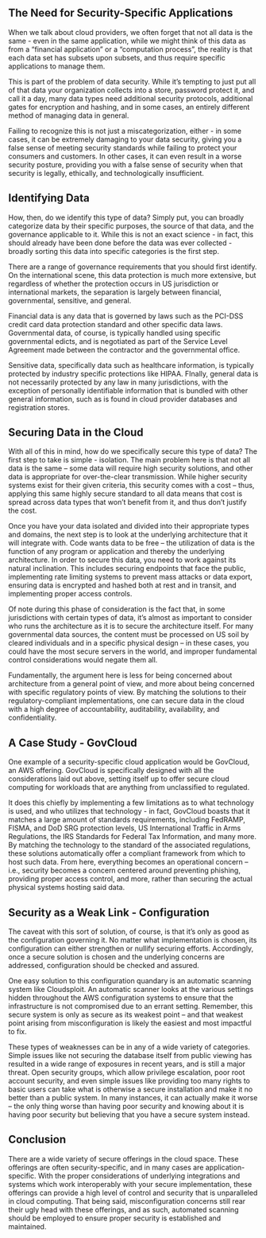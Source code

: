 ## The Need for Security-Specific Applications
When we talk about cloud providers, we often forget that not all data is the same - even in the same application, while we might think of this data as from a “financial application” or a “computation process”, the reality is that each data set has subsets upon subsets, and thus require specific applications to manage them.

This is part of the problem of data security. While it’s tempting to just put all of that data your organization collects into a store, password protect it, and call it a day, many data types need additional security protocols, additional gates for encryption and hashing, and in some cases, an entirely different method of managing data in general.

Failing to recognize this is not just a miscategorization, either - in some cases, it can be extremely damaging to your data security, giving you a false sense of meeting security standards while failing to protect your consumers and customers. In other cases, it can even result in a worse security posture, providing you with a false sense of security when that security is legally, ethically, and technologically insufficient.
## Identifying Data
How, then, do we identify this type of data? Simply put, you can broadly categorize data by their specific purposes, the source of that data, and the governance applicable to it. While this is not an exact science - in fact, this should already have been done before the data was ever collected - broadly sorting this data into specific categories is the first step.

There are a range of governance requirements that you should first identify. On the international scene, this data protection is much more extensive, but regardless of whether the protection occurs in US jurisdiction or international markets, the separation is largely between financial, governmental, sensitive, and general. 

Financial data is any data that is governed by laws such as the PCI-DSS credit card data protection standard and other specific data laws. Governmental data, of course, is typically handled using specific governmental edicts, and is negotiated as part of the Service Level Agreement made between the contractor and the governmental office. 

Sensitive data, specifically data such as healthcare information, is typically protected by industry specific protections like HIPAA. FInally, general data is not necessarily protected by any law in many jurisdictions, with the exception of personally identifiable information that is bundled with other general information, such as is found in cloud provider databases and registration stores.
## Securing Data in the Cloud
With all of this in mind, how do we specifically secure this type of data? The first step to take is simple - isolation. The main problem here is that not all data is the same – some data will require high security solutions, and other data is appropriate for over-the-clear transmission. While higher security systems exist for their given criteria, this security comes with a cost – thus, applying this same highly secure standard to all data means that cost is spread across data types that won’t benefit from it, and thus don’t justify the cost.

Once you have your data isolated and divided into their appropriate types and domains, the next step is to look at the underlying architecture that it will integrate with. Code wants data to be free – the utilization of data is the function of any program or application and thereby the underlying architecture. In order to secure this data, you need to work against its natural inclination. This includes securing endpoints that face the public, implementing rate limiting systems to prevent mass attacks or data export, ensuring data is encrypted and hashed both at rest and in transit, and implementing proper access controls.

Of note during this phase of consideration is the fact that, in some jurisdictions with certain types of data, it’s almost as important to consider who runs the architecture as it is to secure the architecture itself. For many governmental data sources, the content must be processed on US soil by cleared individuals and in a specific physical design – in these cases, you could have the most secure servers in the world, and improper fundamental control considerations would negate them all.

Fundamentally, the argument here is less for being concerned about architecture from a general point of view, and more about being concerned with specific regulatory points of view. By matching the solutions to their regulatory-compliant implementations, one can secure data in the cloud with a high degree of accountability, auditability, availability, and confidentiality.
## A Case Study - GovCloud
One example of a security-specific cloud application would be GovCloud, an AWS offering. GovCloud is specifically designed with all the considerations laid out above, setting itself up to offer secure cloud computing for workloads that are anything from unclassified to regulated. 

It does this chiefly by implementing a few limitations as to what technology is used, and who utilizes that technology - in fact, GovCloud boasts that it matches a large amount of standards requirements, including FedRAMP, FISMA, and DoD SRG protection levels, US International Traffic in Arms Regulations, the IRS Standards for Federal Tax Information, and many more. By matching the technology to the standard of the associated regulations, these solutions automatically offer a compliant framework from which to host such data. From here, everything becomes an operational concern – i.e., security becomes a concern centered around preventing phishing, providing proper access control, and more, rather than securing the actual physical systems hosting said data.
## Security as a Weak Link - Configuration
The caveat with this sort of solution, of course, is that it’s only as good as the configuration governing it. No matter what implementation is chosen, its configuration can either strengthen or nullify securing efforts. Accordingly, once a secure solution is chosen and the underlying concerns are addressed, configuration should be checked and assured.

One easy solution to this configuration quandary is an automatic scanning system like Cloudsploit. An automatic scanner looks at the various settings hidden throughout the AWS configuration systems to ensure that the infrastructure is not compromised due to an errant setting. Remember, this secure system is only as secure as its weakest point – and that weakest point arising from misconfiguration is likely the easiest and most impactful to fix.

These types of weaknesses can be in any of a wide variety of categories. Simple issues like not securing the database itself from public viewing has resulted in a wide range of exposures in recent years, and is still a major threat. Open security groups, which allow privilege escalation, poor root account security, and even simple issues like providing too many rights to basic users can take what is otherwise a secure installation and make it no better than a public system. In many instances, it can actually make it worse – the only thing worse than having poor security and knowing about it is having poor security but believing that you have a secure system instead.
## Conclusion
There are a wide variety of secure offerings in the cloud space. These offerings are often security-specific, and in many cases are application-specific. With the proper considerations of underlying integrations and systems which work interoperably with your secure implementation, these offerings can provide a high level of control and security that is unparalleled in cloud computing. That being said, misconfiguration concerns still rear their ugly head with these offerings, and as such, automated scanning should be employed to ensure proper security is established and maintained.
